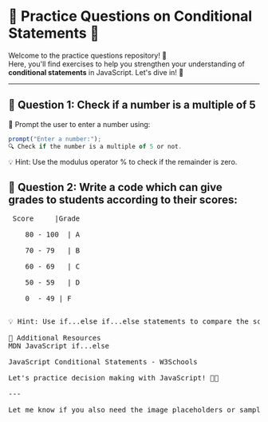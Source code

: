 # 🌟 Practice Questions on Conditional Statements 🌟

Welcome to the practice questions repository! 🎉  
Here, you'll find exercises to help you strengthen your understanding of **conditional statements** in JavaScript. Let's dive in! 🚀

---

## 📌 Question 1: **Check if a number is a multiple of 5**

💬 Prompt the user to enter a number using:

```js
prompt("Enter a number:");
🔍 Check if the number is a multiple of 5 or not.
```
💡 Hint: Use the modulus operator % to check if the remainder is zero.

## 📌 Question 2: **Write a code which can give grades to students according to their scores:**

<pre> Score     |Grade <br>
    80 - 100  | A<br>
    70 - 79   | B<br>
    60 - 69   | C<br>
    50 - 59   | D<br>
    0  - 49	| F<br><pre>

💡 Hint: Use if...else if...else statements to compare the score and print the appropriate grade.

📝 Additional Resources
MDN JavaScript if...else

JavaScript Conditional Statements - W3Schools

Let's practice decision making with JavaScript! 🧠🔥

---

Let me know if you also need the image placeholders or sample solutions!